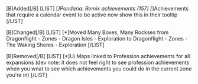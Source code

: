 [B]Added[/B]
[LIST]
[*]Pandaria: Remix achievements (157)
[*]Achievements that require a calendar event to be active now show this in their tooltip
[/LIST]

[B]Changed[/B]
[LIST]
[*]Moved Many Boxes, Many Rockses from Dragonflight - Zones - Dragon Isles - Exploration to Dragonflight - Zones - The Waking Shores - Exploration
[/LIST]

[B]Removed[/B]
[LIST]
[*]Ui Maps linked to Profession achievements for all expansions (dev note: it does not feel right to see profession achievements when you wnat to see which achievements you could do in the current zone you're in)
[/LIST]
